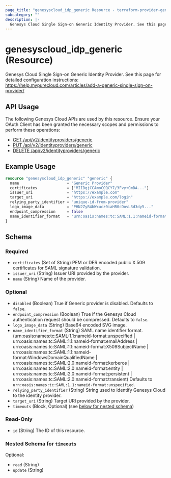 ```yaml
---
page_title: "genesyscloud_idp_generic Resource - terraform-provider-genesyscloud"
subcategory: ""
description: |-
  Genesys Cloud Single Sign-on Generic Identity Provider. See this page for detailed configuration instructions: https://help.mypurecloud.com/articles/add-a-generic-single-sign-on-provider/
---
```

# genesyscloud_idp_generic (Resource)

Genesys Cloud Single Sign-on Generic Identity Provider. See this page for detailed configuration instructions: https://help.mypurecloud.com/articles/add-a-generic-single-sign-on-provider/

## API Usage
The following Genesys Cloud APIs are used by this resource. Ensure your OAuth Client has been granted the necessary scopes and permissions to perform these operations:

* [GET /api/v2/identityproviders/generic](https://developer.mypurecloud.com/api/rest/v2/identityprovider/#get-api-v2-identityproviders-generic)
* [PUT /api/v2/identityproviders/generic](https://developer.mypurecloud.com/api/rest/v2/identityprovider/#put-api-v2-identityproviders-generic)
* [DELETE /api/v2/identityproviders/generic](https://developer.mypurecloud.com/api/rest/v2/identityprovider/#delete-api-v2-identityproviders-generic)

## Example Usage

```terraform
resource "genesyscloud_idp_generic" "generic" {
  name                     = "Generic Provider"
  certificates             = ["MIIDgjCCAmoCCQCY7/3Fvy+CmDA..."]
  issuer_uri               = "https://example.com"
  target_uri               = "https://example.com/login"
  relying_party_identifier = "unique-id-from-provider"
  logo_image_data          = "PHN2ZyB4bWxucz0iaHR0cDovL3d3dy5..."
  endpoint_compression     = false
  name_identifier_format   = "urn:oasis:names:tc:SAML:1.1:nameid-format:unspecified"
}
```

<!-- schema generated by tfplugindocs -->
## Schema

### Required

- `certificates` (Set of String) PEM or DER encoded public X.509 certificates for SAML signature validation.
- `issuer_uri` (String) Issuer URI provided by the provider.
- `name` (String) Name of the provider.

### Optional

- `disabled` (Boolean) True if Generic provider is disabled. Defaults to `false`.
- `endpoint_compression` (Boolean) True if the Genesys Cloud authentication request should be compressed. Defaults to `false`.
- `logo_image_data` (String) Base64 encoded SVG image.
- `name_identifier_format` (String) SAML name identifier format. (urn:oasis:names:tc:SAML:1.1:nameid-format:unspecified | urn:oasis:names:tc:SAML:1.1:nameid-format:emailAddress | urn:oasis:names:tc:SAML:1.1:nameid-format:X509SubjectName | urn:oasis:names:tc:SAML:1.1:nameid-format:WindowsDomainQualifiedName | urn:oasis:names:tc:SAML:2.0:nameid-format:kerberos | urn:oasis:names:tc:SAML:2.0:nameid-format:entity | urn:oasis:names:tc:SAML:2.0:nameid-format:persistent | urn:oasis:names:tc:SAML:2.0:nameid-format:transient) Defaults to `urn:oasis:names:tc:SAML:1.1:nameid-format:unspecified`.
- `relying_party_identifier` (String) String used to identify Genesys Cloud to the identity provider.
- `target_uri` (String) Target URI provided by the provider.
- `timeouts` (Block, Optional) (see [below for nested schema](#nestedblock--timeouts))

### Read-Only

- `id` (String) The ID of this resource.

<a id="nestedblock--timeouts"></a>
### Nested Schema for `timeouts`

Optional:

- `read` (String)
- `update` (String)

